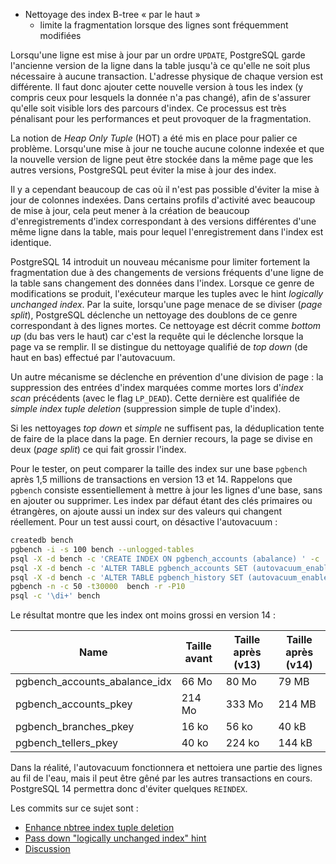 <!--
Les commits sur ce sujet sont :

* https://git.postgresql.org/gitweb/?p=postgresql.git;a=commit;h=d168b666823b6e0bcf60ed19ce24fb5fb91b8ccf
* https://git.postgresql.org/gitweb/?p=postgresql.git;a=commit;h=9dc718bd

Discussion

* https://www.postgresql.org/message-id/flat/CAH2-Wzm+maE3apHB8NOtmM=p-DO65j2V5GzAWCOEEuy3JZgb2g@mail.gmail.com
-->

<div class="slide-content">

* Nettoyage des index B-tree « par le haut »
  * limite la fragmentation lorsque des lignes sont fréquemment modifiées

</div>

<div class="notes">

Lorsqu'une ligne est mise à jour par un ordre `UPDATE`, PostgreSQL garde
l'ancienne version de la ligne dans la table jusqu'à ce qu'elle ne soit plus
nécessaire à aucune transaction. L'adresse physique de chaque version est
différente. Il faut donc ajouter cette nouvelle version à tous les index (y
compris ceux pour lesquels la donnée n'a pas changé), afin de s'assurer qu'elle
soit visible lors des parcours d'index. Ce processus est très pénalisant pour
les performances et peut provoquer de la fragmentation.

La notion de _Heap Only Tuple_ (HOT) a été mis en place pour palier ce problème.
Lorsqu'une mise à jour ne touche aucune colonne indexée et que la nouvelle
version de ligne peut être stockée dans la même page que les autres versions,
PostgreSQL peut éviter la mise à jour des index.

Il y a cependant beaucoup de cas où il n'est pas possible d'éviter la mise à
jour de colonnes indexées. Dans certains profils d'activité avec beaucoup de
mise à jour, cela peut mener à la création de beaucoup d'enregistrements d'index
correspondant à des versions différentes d'une même ligne dans la table, mais
pour lequel l'enregistrement dans l'index est identique.

PostgreSQL 14 introduit un nouveau mécanisme pour limiter fortement la
fragmentation due à des changements de versions fréquents d'une ligne de la
table sans changement des données dans l'index. Lorsque ce genre de
modifications se produit, l'exécuteur marque les tuples avec le hint
_logically unchanged index_. Par la suite, lorsqu'une page menace de se diviser
(_page split_), PostgreSQL déclenche un nettoyage des doublons de ce genre
correspondant à des lignes mortes. Ce nettoyage est décrit comme _bottom up_
(du bas vers le haut) car c'est la requête qui le déclenche lorsque la page va
se remplir. Il se distingue du nettoyage qualifié de _top down_ (de haut en
bas) effectué par l'autovacuum.

Un autre mécanisme se déclenche en prévention
d'une division de page : la suppression des entrées d'index marquées comme
mortes lors d'_index scan_ précédents (avec le flag `LP_DEAD`). Cette dernière
est qualifiée de _simple index tuple deletion_ (suppression simple de tuple
d'index).

Si les nettoyages _top down_ et _simple_ ne suffisent pas, la déduplication tente
de faire de la place dans la page. En dernier recours, la page se divise en
deux (_page split_) ce qui fait grossir l'index.

Pour le tester, on peut comparer la taille des index sur une base `pgbench`
après 1,5 millions de transactions en version 13 et 14.
Rappelons que `pgbench` consiste essentiellement à mettre à jour les lignes
d'une base, sans en ajouter ou supprimer.
Les index par défaut étant des clés primaires
ou étrangères, on ajoute aussi un index sur des valeurs qui changent réellement.
Pour un test aussi court, on désactive l'autovacuum :
<!--  si l autovacuum passe, il nettoie trop vite les index pour avoir un  bel effet -->

```bash
createdb bench
pgbench -i -s 100 bench --unlogged-tables
psql -X -d bench -c 'CREATE INDEX ON pgbench_accounts (abalance) ' -c '\di+'
psql -X -d bench -c 'ALTER TABLE pgbench_accounts SET (autovacuum_enabled = off)'
psql -X -d bench -c 'ALTER TABLE pgbench_history SET (autovacuum_enabled = off)'
pgbench -n -c 50 -t30000  bench -r -P10
psql -c '\di+' bench
```

<!--- 

v13 avant :
 Schéma |              Nom              | Type  | Propriétaire |      Table       | Persistence | Méthode d'accès | Taille | Description 
--------+-------------------------------+-------+--------------+------------------+-------------+-----------------+--------+-------------
 public | pgbench_accounts_abalance_idx | index | pgbench      | pgbench_accounts | permanent   | btree           | 66 MB  | 
 public | pgbench_accounts_pkey         | index | pgbench      | pgbench_accounts | permanent   | btree           | 214 MB | 
 public | pgbench_branches_pkey         | index | pgbench      | pgbench_branches | permanent   | btree           | 16 kB  | 
 public | pgbench_tellers_pkey          | index | pgbench      | pgbench_tellers  | permanent   | btree           | 40 kB  | 

apres

 Schéma |              Nom              | Type  | Propriétaire |      Table       |  Persistence   | Méthode d'accès | Taille | Description 
--------+-------------------------------+-------+--------------+------------------+----------------+-----------------+--------+-------------
 public | pgbench_accounts_abalance_idx | index | postgres     | pgbench_accounts | non journalisé | btree           | 80 MB  | 
 public | pgbench_accounts_pkey         | index | postgres     | pgbench_accounts | non journalisé | btree           | 333 MB | 
 public | pgbench_branches_pkey         | index | postgres     | pgbench_branches | non journalisé | btree           | 24 kB  | 
 public | pgbench_tellers_pkey          | index | postgres     | pgbench_tellers  | non journalisé | btree           | 64 kB  | 
(4 lignes)

 
v14  avant

Schéma |              Nom              | Type  | Propriétaire |      Table       | Persistence | Méthode d'accès | Taille | Description 
--------+-------------------------------+-------+--------------+------------------+-------------+-----------------+--------+-------------
 public | pgbench_accounts_abalance_idx | index | pgbench      | pgbench_accounts | permanent   | btree           | 66 MB  | 
 public | pgbench_accounts_pkey         | index | pgbench      | pgbench_accounts | permanent   | btree           | 214 MB | 
 public | pgbench_branches_pkey         | index | pgbench      | pgbench_branches | permanent   | btree           | 16 kB  | 
 public | pgbench_tellers_pkey          | index | pgbench      | pgbench_tellers  | permanent   | btree           | 40 kB  | 

 
apres 

 Schéma |              Nom              | Type  | Propriétaire |      Table       |  Persistence   | Méthode d'accès | Taille | Description 
--------+-------------------------------+-------+--------------+------------------+----------------+-----------------+--------+-------------
 public | pgbench_accounts_abalance_idx | index | postgres     | pgbench_accounts | non journalisé | btree           | 79 MB  | 
 public | pgbench_accounts_pkey         | index | postgres     | pgbench_accounts | non journalisé | btree           | 214 MB | 
 public | pgbench_branches_pkey         | index | postgres     | pgbench_branches | non journalisé | btree           | 24 kB  | 
 public | pgbench_tellers_pkey          | index | postgres     | pgbench_tellers  | non journalisé | btree           | 64 kB  | 

--->

Le résultat montre que les index ont moins grossi en version 14 :

|         Name                   |  Taille avant | Taille après (v13)| Taille après (v14)|
|--------------------------------|---------------|-------------------|-------------------|
| pgbench_accounts_abalance_idx  |       66 Mo   |           80 Mo   |           79 MB   |
| pgbench_accounts_pkey          |      214 Mo   |          333 Mo   |          214 MB   |
| pgbench_branches_pkey          |       16 ko   |           56 ko   |           40 kB   |
| pgbench_tellers_pkey           |       40 ko   |          224 ko   |          144 kB   |

Dans la réalité, l'autovacuum fonctionnera et nettoiera une partie des lignes au fil de l'eau,
mais il peut être gêné par les autres transactions en cours.
PostgreSQL 14 permettra donc d'éviter quelques `REINDEX`.

Les commits sur ce sujet sont :

* [Enhance nbtree index tuple deletion](https://git.postgresql.org/gitweb/?p=postgresql.git;a=commit;h=d168b666823b6e0bcf60ed19ce24fb5fb91b8ccf)
* [Pass down "logically unchanged index" hint](https://git.postgresql.org/gitweb/?p=postgresql.git;a=commit;h=9dc718bd)
* [Discussion](https://www.postgresql.org/message-id/flat/CAH2-Wzm+maE3apHB8NOtmM=p-DO65j2V5GzAWCOEEuy3JZgb2g@mail.gmail.com)

</div>

